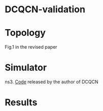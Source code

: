 # DCQCN-validation
# Topology
Fig.1 in the revised paper
# Simulator 
ns3. [Code](https://github.com/bobzhuyb/ns3-rdma) released by the author of DCQCN
# Results

